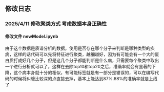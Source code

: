 ## 修改日志
### 2025/4/11 修改聚类方式 考虑数据本身正确性 
#### 修改文件 newModel.ipynb
由于这个数据是质谱分析的数据，使用是否存在哪个分子来判断是哪种类型的疾病，这样的话代码可以先将特征进行聚类，越细越好，因为有可能会有一个大的蛋白质打成好几个分子，但是这几个分子都能判断是什么病，只需要每个聚类中取出一个进行分析就可以了，这样在去除top10和top20之后，准确率就会有显著的下降，这个病本身就十分的相似，有可能标签就是有一部分是错误的，可以在编写代码的时候将纠缠比较深的点直接去掉，基本上能达到87%.88%的准确率就是上线了